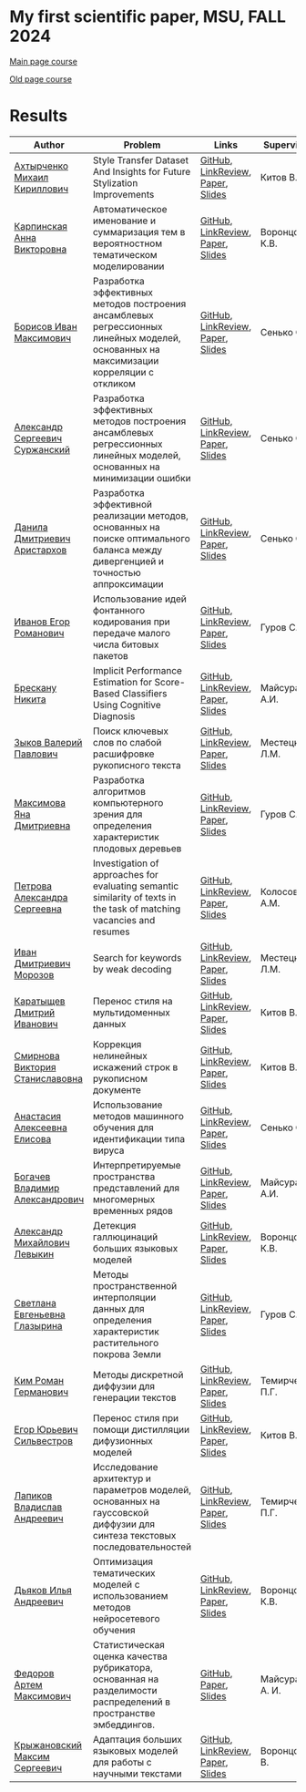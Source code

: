 # My first scientific paper, MSU, FALL 2024

[Main page course](https://m1p.org)

[Old page course](http://www.machinelearning.ru/wiki/index.php?title=Численные_методы_обучения_по_прецедентам_%28практика%2C_В.В._Стрижов%29)

# Results
| Author | Problem | Links | Supervisor | Scores | Reviewer |
| ------ | ------- | ----- | ---------- | ------ | -------- |
| [Ахтырченко Михаил Кириллович](https://github.com/EnriFermi) | Style Transfer Dataset And Insights for Future Stylization Improvements | [GitHub](https://github.com/EnriFermi/bachelor-article), [LinkReview](https://github.com/EnriFermi/bachelor-article/blob/master/linkreview.md), [Paper](https://github.com/EnriFermi/bachelor-article/blob/master/paper/main.pdf), [Slides](https://github.com/EnriFermi/bachelor-article/blob/master/slides/main.pdf) | Китов В. В. | ![Dynamic JSON Badge](https://img.shields.io/badge/dynamic/json?url=https%3A%2F%2Fraw.githubusercontent.com%2FEnriFermi%2Fbachelor-article%2Fmaster%2Fscore.json&query=message&label=%20&cacheSeconds=10) | Крыжановский Максим Сергеевич |
| [Карпинская Анна Викторовна](https://github.com/annikarpik) | Автоматическое именование и суммаризация тем в вероятностном тематическом моделировании | [GitHub](https://github.com/annikarpik/M1P), [LinkReview](https://github.com/annikarpik/M1P/blob/master/linkreview.md), [Paper](https://github.com/annikarpik/M1P/blob/master/paper/main.pdf), [Slides](https://github.com/annikarpik/M1P/blob/master/slides/main.pdf) | Воронцов К.В. | ![Dynamic JSON Badge](https://img.shields.io/badge/dynamic/json?url=https%3A%2F%2Fraw.githubusercontent.com%2Fannikarpik%2FM1P%2Fmaster%2Fscore.json&query=message&label=%20&cacheSeconds=10) | - |
| [Борисов Иван Максимович](https://github.com/BoogieQQ) | Разработка эффективных методов построения ансамблевых регрессионных линейных моделей, основанных на максимизации корреляции с откликом | [GitHub](https://github.com/BoogieQQ/M1P2024), [LinkReview](https://github.com/BoogieQQ/M1P2024/blob/master/linkreview.md), [Paper](https://github.com/BoogieQQ/M1P2024/blob/master/paper/main.pdf), [Slides](https://github.com/BoogieQQ/M1P2024/blob/master/slides/main.pdf) | Сенько О.В. | ![Dynamic JSON Badge](https://img.shields.io/badge/dynamic/json?url=https%3A%2F%2Fraw.githubusercontent.com%2FBoogieQQ%2FM1P2024%2Fmaster%2Fscore.json&query=message&label=%20&cacheSeconds=10) | - |
| [Александр Сергеевич Суржанский](https://github.com/AlexandrSurzhanskiy) | Разработка эффективных методов построения ансамблевых регрессионных линейных моделей, основанных на минимизации ошибки | [GitHub](https://github.com/AlexandrSurzhanskiy/m1p), [LinkReview](https://github.com/AlexandrSurzhanskiy/m1p/blob/master/linkreview.md), [Paper](https://github.com/AlexandrSurzhanskiy/m1p/blob/master/paper/main.pdf), [Slides](https://github.com/AlexandrSurzhanskiy/m1p/blob/master/slides/main.pdf) | Сенько О.В. | ![Dynamic JSON Badge](https://img.shields.io/badge/dynamic/json?url=https%3A%2F%2Fraw.githubusercontent.com%2FAlexandrSurzhanskiy%2Fm1p%2Fmaster%2Fscore.json&query=message&label=%20&cacheSeconds=10) | - |
| [Данила Дмитриевич Аристархов](https://github.com/eternL334) | Разработка эффективной реализации методов, основанных на поиске оптимального баланса между дивергенцией и точностью аппроксимации | [GitHub](https://github.com/eternL334/m1p), [LinkReview](https://github.com/eternL334/m1p/blob/master/linkreview.md), [Paper](https://github.com/eternL334/m1p/blob/master/paper/main.pdf), [Slides](https://github.com/eternL334/m1p/blob/master/slides/main.pdf) | Сенько О.В. | ![Dynamic JSON Badge](https://img.shields.io/badge/dynamic/json?url=https%3A%2F%2Fraw.githubusercontent.com%2FeternL334%2Fm1p%2Fmaster%2Fscore.json&query=message&label=%20&cacheSeconds=10) | - |
| [Иванов Егор Романович](https://github.com/e1vanov) | Использование идей фонтанного кодирования при передаче малого числа битовых пакетов | [GitHub](https://github.com/e1vanov/m1p), [LinkReview](https://github.com/e1vanov/m1p/blob/master/linkreview.md), [Paper](https://github.com/e1vanov/m1p/blob/master/paper/main.pdf), [Slides](https://github.com/e1vanov/m1p/blob/master/slides/main.pdf) | Гуров С.И. | ![Dynamic JSON Badge](https://img.shields.io/badge/dynamic/json?url=https%3A%2F%2Fraw.githubusercontent.com%2Fe1vanov%2Fm1p%2Fmaster%2Fscore.json&query=message&label=%20&cacheSeconds=10) | - |
| [Брескану Никита](https://github.com/Fullfix) | Implicit Performance Estimation for Score-Based Classifiers Using Cognitive Diagnosis | [GitHub](https://github.com/Fullfix/score-based-classifiers-cdm), [LinkReview](https://github.com/Fullfix/score-based-classifiers-cdm/blob/master/linkreview.md), [Paper](https://github.com/Fullfix/score-based-classifiers-cdm/blob/master/paper/main.pdf), [Slides](https://github.com/Fullfix/score-based-classifiers-cdm/blob/master/slides/main.pdf) | Майсурадзе А.И. | ![Dynamic JSON Badge](https://img.shields.io/badge/dynamic/json?url=https%3A%2F%2Fraw.githubusercontent.com%2FFullfix%2Fscore-based-classifiers-cdm%2Fmaster%2Fscore.json&query=message&label=%20&cacheSeconds=10) | - |
| [Зыков Валерий Павлович](https://github.com/valerazykov) | Поиск ключевых слов по слабой расшифровке рукописного текста | [GitHub](https://github.com/valerazykov/my_first_scientific_paper_course), [LinkReview](https://github.com/valerazykov/my_first_scientific_paper_course/blob/master/linkreview.md), [Paper](https://github.com/valerazykov/my_first_scientific_paper_course/blob/master/paper/main.pdf), [Slides](https://github.com/valerazykov/my_first_scientific_paper_course/blob/master/slides/main.pdf) | Местецкий Л.М. | ![Dynamic JSON Badge](https://img.shields.io/badge/dynamic/json?url=https%3A%2F%2Fraw.githubusercontent.com%2Fvalerazykov%2Fmy_first_scientific_paper_course%2Fmaster%2Fscore.json&query=message&label=%20&cacheSeconds=10) | - |
| [Максимова Яна Дмитриевна](https://github.com/YanaMaximova) | Разработка алгоритмов компьютерного зрения для определения характеристик плодовых деревьев | [GitHub](https://github.com/YanaMaximova/M1P), [LinkReview](https://github.com/YanaMaximova/M1P/blob/master/linkreview.md), [Paper](https://github.com/YanaMaximova/M1P/blob/master/paper/main.pdf), [Slides](https://github.com/YanaMaximova/M1P/blob/master/slides/main.pdf) | Гуров С.И. | ![Dynamic JSON Badge](https://img.shields.io/badge/dynamic/json?url=https%3A%2F%2Fraw.githubusercontent.com%2FYanaMaximova%2FM1P%2Fmaster%2Fscore.json&query=message&label=%20&cacheSeconds=10) | - |
| [Петрова Александра Сергеевна](https://github.com/sashapetr04) | Investigation of approaches for evaluating semantic similarity of texts in the task of matching vacancies and resumes | [GitHub](https://github.com/sashapetr04/my_first_paper), [LinkReview](https://github.com/sashapetr04/my_first_paper/blob/master/linkreview.md), [Paper](https://github.com/sashapetr04/my_first_paper/blob/master/paper/main.pdf), [Slides](https://github.com/sashapetr04/my_first_paper/blob/master/slides/main.pdf) | Колосов А.М. | ![Dynamic JSON Badge](https://img.shields.io/badge/dynamic/json?url=https%3A%2F%2Fraw.githubusercontent.com%2Fsashapetr04%2Fmy_first_paper%2Fmaster%2Fscore.json&query=message&label=%20&cacheSeconds=10) | - |
| [Иван Дмитриевич Морозов](https://github.com/morozov-vmk) | Search for keywords by weak decoding | [GitHub](https://github.com/morozov-vmk/MyPaper), [LinkReview](https://github.com/morozov-vmk/MyPaper/blob/master/linkreview.md), [Paper](https://github.com/morozov-vmk/MyPaper/blob/master/paper/main.pdf), [Slides](https://github.com/morozov-vmk/MyPaper/blob/master/slides/main.pdf) | Местецкий Л.М. | ![Dynamic JSON Badge](https://img.shields.io/badge/dynamic/json?url=https%3A%2F%2Fraw.githubusercontent.com%2Fmorozov-vmk%2FMyPaper%2Fmaster%2Fscore.json&query=message&label=%20&cacheSeconds=10) | - |
| [Каратыщев Дмитрий Иванович](https://github.com/dmforit) | Перенос стиля на мультидоменных данных | [GitHub](https://github.com/dmforit/style-transfer-mode), [LinkReview](https://github.com/morozov-vmk/MyPaper/blob/master/linkreview.md), [Paper](https://github.com/dmforit/style-transfer-mode/blob/master/paper/main.pdf), [Slides](https://github.com/dmforit/style-transfer-mode/blob/master/slides/main.pdf) | Китов В.В. | ![Dynamic JSON Badge](https://img.shields.io/badge/dynamic/json?url=https%3A%2F%2Fraw.githubusercontent.com%2Fdmforit%2Fstyle-transfer-mode%2Fmaster%2Fscore.json&query=message&label=%20&cacheSeconds=10) | - |
| [Смирнова Виктория Станиславовна](https://github.com/svictoriast) | Коррекция нелинейных искажений строк в рукописном документе | [GitHub](https://github.com/svictoriast/m1p), [LinkReview](https://github.com/svictoriast/m1p/blob/master/linkreview.md), [Paper](https://github.com/svictoriast/m1p/blob/master/paper/main.pdf), [Slides](https://github.com/svictoriast/m1p/blob/master/slides/main.pdf) | Китов В.В. | ![Dynamic JSON Badge](https://img.shields.io/badge/dynamic/json?url=https%3A%2F%2Fraw.githubusercontent.com%2Fsvictoriast%2Fm1p%2Fmaster%2Fscore.json&query=message&label=%20&cacheSeconds=10) | - |
| [Анастасия Алексеевна Елисова](https://github.com/nastyasova) | Использование методов машинного обучения для идентификации типа вируса| [GitHub](https://github.com/nastyasova/article), [LinkReview](https://github.com/nastyasova/article/blob/master/linkreview.md), [Paper](https://github.com/nastyasova/article/blob/master/paper/main.pdf), [Slides](https://github.com/nastyasova/article/blob/master/slides/main.pdf) | Сенько О.В. | ![Dynamic JSON Badge](https://img.shields.io/badge/dynamic/json?url=https%3A%2F%2Fraw.githubusercontent.com%2Fnastyasova%2Farticle%2Fmaster%2Fscore.json&query=message&label=%20&cacheSeconds=10) | - |
| [Богачев Владимир Александрович](https://github.com/Bogachevv) | Интерпретируемые пространства представлений для многомерных временных рядов | [GitHub](https://github.com/Bogachevv/m1p), [LinkReview](https://github.com/Bogachevv/m1p/blob/master/linkreview.md), [Paper](https://github.com/Bogachevv/m1p/blob/master/paper/main.pdf), [Slides](https://github.com/Bogachevv/m1p/blob/master/slides/main.pdf) | Майсурадзе А.И. | ![Dynamic JSON Badge](https://img.shields.io/badge/dynamic/json?url=https%3A%2F%2Fraw.githubusercontent.com%2FBogachevv%2Fm1p%2Fmaster%2Fscore.json&query=message&label=%20&cacheSeconds=10) | - |
| [Александр Михайлович Левыкин](https://github.com/Severiar) | Детекция галлюцинаций больших языковых моделей | [GitHub](https://github.com/Severiar/llm-hallucinations-detection-diploma), [LinkReview](https://github.com/Severiar/llm-hallucinations-detection-diploma/blob/master/linkreview.md), [Paper](https://github.com/Severiar/llm-hallucinations-detection-diploma/blob/master/paper/main.pdf), [Slides](https://github.com/Severiar/markup-models-multicriteria-evaluation/blob/master/slides/main.pdf) | Воронцов К.В. | ![Dynamic JSON Badge](https://img.shields.io/badge/dynamic/json?url=https%3A%2F%2Fraw.githubusercontent.com%2FSeveriar%2Fllm-hallucinations-detection-diploma%2Fmaster%2Fscore.json&query=message&label=%20&cacheSeconds=10) | - |
| [Светлана Евгеньевна Глазырина](https://github.com/AnOrdinaryDreamer) | Методы пространственной интерполяции данных для определения характеристик растительного покрова Земли  | [GitHub](https://github.com/AnOrdinaryDreamer/my_first_paper), [LinkReview](https://github.com/AnOrdinaryDreamer/my_first_paper/blob/master/linkreview.md), [Paper](https://github.com/AnOrdinaryDreamer/my_first_paper/blob/master/paper/main.pdf), [Slides](https://github.com/AnOrdinaryDreamer/my_first_paper/blob/master/slides/main.pdf) | Гуров С.И. | ![Dynamic JSON Badge](https://img.shields.io/badge/dynamic/json?url=https%3A%2F%2Fraw.githubusercontent.com%2FAnOrdinaryDreamer%2Fmy_first_paper%2Fmaster%2Fscore.json&query=message&label=%20&cacheSeconds=10) | - |
| [Ким Роман Германович](https://github.com/karmanrim) | Методы дискретной диффузии для генерации текстов | [GitHub](https://github.com/karmanrim/m1p), [LinkReview](https://github.com/karmanrim/m1p/blob/master/linkreview.md), [Paper](https://github.com/karmanrim/m1p/blob/master/paper/main.pdf), [Slides](https://github.com/karmanrim/m1p/blob/master/slides/main.pdf) | Темирчев П.Г. | ![Dynamic JSON Badge](https://img.shields.io/badge/dynamic/json?url=https%3A%2F%2Fraw.githubusercontent.com%2Fkarmanrim%2Fm1p%2Fmaster%2Fscore.json&query=message&label=%20&cacheSeconds=10) | - |
| [Егор Юрьевич Сильвестров](https://github.com/EgorSWEB) | Перенос стиля при помощи дистилляции дифузионных моделей | [GitHub](https://github.com/EgorSWEB/m1p), [LinkReview](https://github.com/EgorSWEB/m1p/blob/master/linkreview.md), [Paper](https://github.com/EgorSWEB/m1p/blob/master/paper/main.pdf), [Slides](https://github.com/EgorSWEB/m1p/blob/master/slides/main.pdf) | Китов В.В. | ![Dynamic JSON Badge](https://img.shields.io/badge/dynamic/json?url=https%3A%2F%2Fraw.githubusercontent.com%2FEgorSWEB%2Fm1p%2Fmaster%2Fscore.json&query=message&label=%20&cacheSeconds=10) | - |
| [Лапиков Владислав Андреевич](https://github.com/wh0t-is-love) | Исследование архитектур и параметров моделей, основанных на гауссовской диффузии для синтеза текстовых последовательностей | [GitHub](https://github.com/EgorSWEB/m1p), [LinkReview](https://github.com/wh0t-is-love/m1p/blob/master/linkreview.md), [Paper](https://github.com/wh0t-is-love/m1p/blob/master/paper/main.pdf), [Slides](https://github.com/wh0t-is-love/m1p/blob/master/slides/main.pdf) | Темирчев П.Г. | ![Dynamic JSON Badge](https://img.shields.io/badge/dynamic/json?url=https%3A%2F%2Fraw.githubusercontent.com%2Fwh0t-is-love%2Fm1p%2Fmaster%2Fscore.json&query=message&label=%20&cacheSeconds=10) | - |
| [Дьяков Илья Андреевич](https://github.com/wh0t-is-love) | Оптимизация тематических моделей с использованием методов нейросетевого обучения | [GitHub](https://github.com/revit3d/TARTM), [LinkReview](https://github.com/revit3d/TARTM/blob/master/linkreview.md), [Paper](https://github.com/revit3d/TARTM/blob/master/paper/main.pdf), [Slides](https://github.com/revit3d/TARTM/blob/master/slides/main.pdf) | Воронцов К.В. | ![Dynamic JSON Badge](https://img.shields.io/badge/dynamic/json?url=https%3A%2F%2Fraw.githubusercontent.com%2Frevit3d%2FTARTM%2Fmaster%2Fscore.json&query=message&label=%20&cacheSeconds=10) | - |
| [Федоров Артем Максимович](https://github.com/Dont4rootMe) | Статистическая оценка качества рубрикатора, основанная на разделимости распределений в пространстве эмбеддингов.| [GitHub](https://github.com/Dont4rootMe/rubricator_quality_measurment), [Paper](https://github.com/Dont4rootMe/rubricator_quality_measurment/blob/main/2024Fedorov_KR.pdf), [Slides](https://github.com/Dont4rootMe/rubricator_quality_measurment/blob/main/main.pdf) | Майсурадзе А. И. |  - | - |
| [Крыжановский Максим Сергеевич](https://github.com/kryzhanovskiymax) | Адаптация больших языковых моделей для работы с научными текстами | [GitHub](https://github.com/kryzhanovskiymax/bachelor_diploma), [LinkReview](https://github.com/kryzhanovskiymax/bachelor_diploma/blob/master/linkreview.md), [Paper](https://github.com/kryzhanovskiymax/bachelor_diploma/tree/master/paper), [Slides](https://github.com/kryzhanovskiymax/bachelor_diploma/tree/master/slides) | Воронцов К. В. | - | - |
